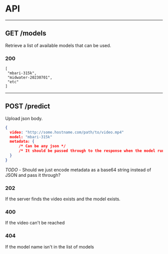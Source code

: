 
# API

--- 
## GET /models

Retrieve a list of available models that can be used.

### 200

```
[
 "mbari-315k",
 "midwater-20230701",
 "etc"
]
```

---
## POST /predict

Upload json body.

```json
{
  video: "http://some.hostname.com/path/to/video.mp4"
  model: "mbari-315k"
  metadata: {
	  /* Can be any json */
	  /* It should be passed through to the response when the model run has completed */
  }
}
```

*TODO* - Should we just encode metadata as a base64 string instead of JSON and pass it through?

### 202

If the server finds the video exists and the model exists.

### 400

If the video can't be reached

### 404

If the model name isn't in the list of models
